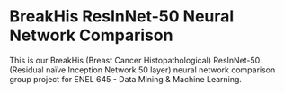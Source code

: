 # BreakHis ResInNet-50 Neural Network Comparison
This is our BreakHis (Breast Cancer Histopathological) ResInNet-50 (Residual naïve Inception Network 50 layer) neural network comparison group project for ENEL 645 - Data Mining & Machine Learning.
